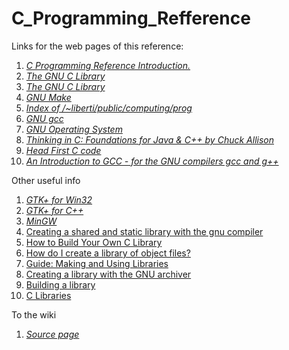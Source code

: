 C_Programming_Refference
========================

Links for the web pages of this reference:

1. [*C Programming Reference Introduction.*](http://www.lix.polytechnique.fr/~liberti/public/computing/prog/c/)
2. [*The GNU C Library*](http://www.lix.polytechnique.fr/~liberti/public/computing/prog/libc.html)
3. [*The GNU C Library*](http://www.gnu.org/software/libc/manual/)
4. [*GNU Make*](http://www.gnu.org/software/make/manual/)
5. [*Index of /~liberti/public/computing/prog*](http://www.lix.polytechnique.fr/~liberti/public/computing/prog/)
6. [*GNU gcc*](http://gcc.gnu.org/onlinedocs/index.html#DIR)
7. [*GNU Operating System*](http://www.gnu.org/)
8. [*Thinking in C: Foundations for Java & C++ by Chuck Allison*](http://mindview.net/CDs/ThinkingInC/beta3)
9. [*Head First C code*](https://github.com/dogriffiths/HeadFirstC)
10. [*An Introduction to GCC - for the GNU compilers gcc and g++*](http://www.network-theory.co.uk/docs/gccintro/)

Other useful info

1. [*GTK+ for Win32*](http://www.gtk.org/download/win32.php)
2. [*GTK+ for C++*](http://www.gtkmm.org/en/)
3. [*MinGW*](http://nuwen.net/mingw.html)
4. [Creating a shared and static library with the gnu compiler ](http://www.adp-gmbh.ch/cpp/gcc/create_lib.html)
5. [How to Build Your Own C Library](http://www.cs.dartmouth.edu/~campbell/cs50/buildlib.html)
6. [How do I create a library of object files?](http://www.delorie.com/djgpp/v2faq/faq8_22.html)
7. [Guide: Making and Using Libraries](http://www.delorie.com/djgpp/doc/ug/larger/archives.html)
8. [Creating a library with the GNU archiver](http://www.network-theory.co.uk/docs/gccintro/gccintro_79.html)
9. [Building a library](http://crasseux.com/books/ctutorial/Building-a-library.html)
10. [C Libraries](http://www.cs.swarthmore.edu/~newhall/unixhelp/howto_C_libraries.html)

To the wiki

1. [*Source page*](https://github.com/DouglasAllen/C_Programming_Refference/wiki/Source-links)
